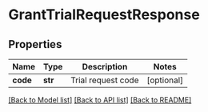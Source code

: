 # GrantTrialRequestResponse



## Properties
Name | Type | Description | Notes
------------ | ------------- | ------------- | -------------
**code** | **str** | Trial request code | [optional] 

[[Back to Model list]](../README.md#documentation-for-models) [[Back to API list]](../README.md#documentation-for-api-endpoints) [[Back to README]](../README.md)


